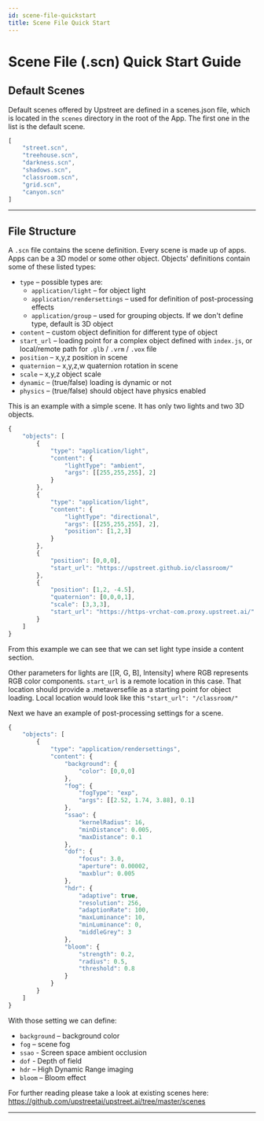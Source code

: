 ```yaml
---
id: scene-file-quickstart
title: Scene File Quick Start
---
```

# Scene File (.scn) Quick Start Guide

## Default Scenes

Default scenes offered by Upstreet are defined in a scenes.json file, which is located in the `scenes` directory in the root of the App. The first one in the list is the default scene.

```js
[
    "street.scn",
    "treehouse.scn",
    "darkness.scn",
    "shadows.scn",
    "classroom.scn",
    "grid.scn",
    "canyon.scn"
]
```

---

## File Structure

A `.scn` file contains the scene definition. Every scene is made up of apps. Apps can be a 3D model or some other object. Objects' definitions contain some of these listed types:
* `type` – possible types are: 
    * `application/light` – for object light 
    * `application/rendersettings` – used for definition of post-processing effects 
    * `application/group` – used for grouping objects. If we don't define type, default is 3D object  
* `content` – custom object definition for different type of object
*  `start_url` – loading point for a complex object defined with `index.js`, or local/remote path for `.glb` / `.vrm` / `.vox` file
* `position` – x,y,z position in scene
* `quaternion` – x,y,z,w quaternion rotation in scene
* `scale` – x,y,z object scale
* `dynamic` – (true/false) loading is dynamic or not
* `physics` – (true/false) should object have physics enabled

This is an example with a simple scene. It has only two lights and two 3D objects.

```js
{
    "objects": [
        {
            "type": "application/light",
            "content": {
                "lightType": "ambient",
                "args": [[255,255,255], 2]
            }
        },
        {
            "type": "application/light",
            "content": {
                "lightType": "directional",
                "args": [[255,255,255], 2],
                "position": [1,2,3]
            }
        },
        {
            "position": [0,0,0],
            "start_url": "https://upstreet.github.io/classroom/"
        },
        {
            "position": [1,2, -4.5],
            "quaternion": [0,0,0,1],
            "scale": [3,3,3],
            "start_url": "https://https-vrchat-com.proxy.upstreet.ai/"
        }
    ]
}
```

From this example we can see that we can set light type inside a content section.

Other parameters for lights are [[R, G, B], Intensity] where RGB represents RGB color components.
`start_url` is a remote location in this case. That location should provide a .metaversefile as a starting point for object loading. Local location would look like this `"start_url": "/classroom/"`

Next we have an example of post-processing settings for a scene.

```js
{
    "objects": [
        {
            "type": "application/rendersettings",
            "content": {
                "background": {
                    "color": [0,0,0]
                },
                "fog": {
                    "fogType": "exp",
                    "args": [[2.52, 1.74, 3.88], 0.1]
                },
                "ssao": {
                    "kernelRadius": 16,
                    "minDistance": 0.005,
                    "maxDistance": 0.1
                },
                "dof": {
                    "focus": 3.0,
                    "aperture": 0.00002,
                    "maxblur": 0.005
                },
                "hdr": {
                    "adaptive": true,
                    "resolution": 256,
                    "adaptionRate": 100,
                    "maxLuminance": 10,
                    "minLuminance": 0,
                    "middleGrey": 3
                },
                "bloom": {
                    "strength": 0.2,
                    "radius": 0.5,
                    "threshold": 0.8
                }
            }
        }
    ]
}
```


With those setting we can define:
* `background` – background color
* `fog` – scene fog
* `ssao` - Screen space ambient occlusion
* `dof` - Depth of field
* `hdr` – High Dynamic Range imaging
* `bloom` – Bloom effect

For further reading please take a look at existing scenes here:
https://github.com/upstreetai/upstreet.ai/tree/master/scenes

---
